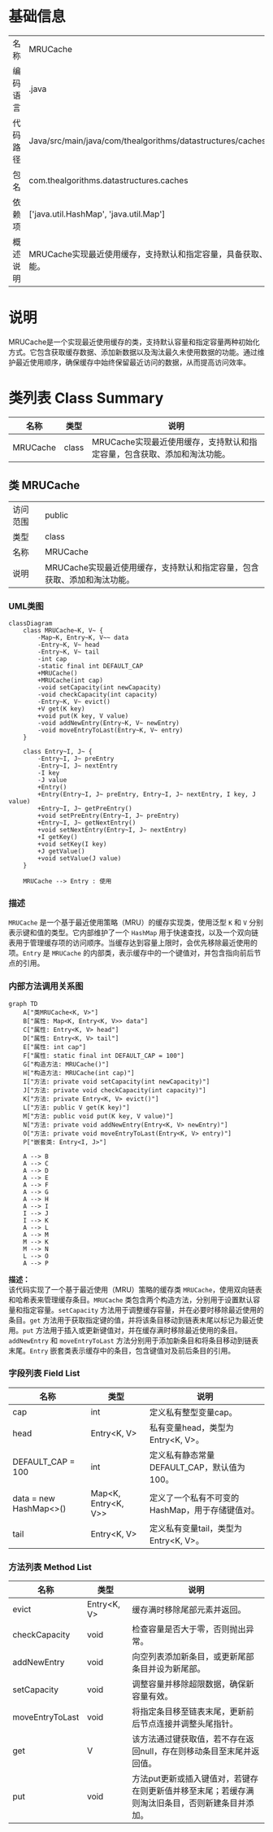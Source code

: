 # 基础信息

|      |      |
|------|------|
| 名称 | MRUCache |
| 编码语言 | .java |
| 代码路径 | Java/src/main/java/com/thealgorithms/datastructures/caches/MRUCache.java |
| 包名 | com.thealgorithms.datastructures.caches |
| 依赖项 | ['java.util.HashMap', 'java.util.Map'] |
| 概述说明 | MRUCache实现最近使用缓存，支持默认和指定容量，具备获取、添加和淘汰功能。 |

# 说明

MRUCache是一个实现最近使用缓存的类，支持默认容量和指定容量两种初始化方式。它包含获取缓存数据、添加新数据以及淘汰最久未使用数据的功能。通过维护最近使用顺序，确保缓存中始终保留最近访问的数据，从而提高访问效率。

# 类列表 Class Summary

| 名称   | 类型  | 说明 |
|-------|------|-------------|
| MRUCache | class | MRUCache实现最近使用缓存，支持默认和指定容量，包含获取、添加和淘汰功能。 |



## 类 MRUCache

|      |      |
|------|------|
| 访问范围 | public |
| 类型 | class |
| 名称 | MRUCache |
| 说明 | MRUCache实现最近使用缓存，支持默认和指定容量，包含获取、添加和淘汰功能。 |


### UML类图

```mermaid
classDiagram
    class MRUCache~K, V~ {
        -Map~K, Entry~K, V~~ data
        -Entry~K, V~ head
        -Entry~K, V~ tail
        -int cap
        -static final int DEFAULT_CAP
        +MRUCache()
        +MRUCache(int cap)
        -void setCapacity(int newCapacity)
        -void checkCapacity(int capacity)
        -Entry~K, V~ evict()
        +V get(K key)
        +void put(K key, V value)
        -void addNewEntry(Entry~K, V~ newEntry)
        -void moveEntryToLast(Entry~K, V~ entry)
    }

    class Entry~I, J~ {
        -Entry~I, J~ preEntry
        -Entry~I, J~ nextEntry
        -I key
        -J value
        +Entry()
        +Entry(Entry~I, J~ preEntry, Entry~I, J~ nextEntry, I key, J value)
        +Entry~I, J~ getPreEntry()
        +void setPreEntry(Entry~I, J~ preEntry)
        +Entry~I, J~ getNextEntry()
        +void setNextEntry(Entry~I, J~ nextEntry)
        +I getKey()
        +void setKey(I key)
        +J getValue()
        +void setValue(J value)
    }

    MRUCache --> Entry : 使用
```

### 描述
`MRUCache` 是一个基于最近使用策略（MRU）的缓存实现类，使用泛型 `K` 和 `V` 分别表示键和值的类型。它内部维护了一个 `HashMap` 用于快速查找，以及一个双向链表用于管理缓存项的访问顺序。当缓存达到容量上限时，会优先移除最近使用的项。`Entry` 是 `MRUCache` 的内部类，表示缓存中的一个键值对，并包含指向前后节点的引用。


### 内部方法调用关系图

```mermaid
graph TD
    A["类MRUCache<K, V>"]
    B["属性: Map<K, Entry<K, V>> data"]
    C["属性: Entry<K, V> head"]
    D["属性: Entry<K, V> tail"]
    E["属性: int cap"]
    F["属性: static final int DEFAULT_CAP = 100"]
    G["构造方法: MRUCache()"]
    H["构造方法: MRUCache(int cap)"]
    I["方法: private void setCapacity(int newCapacity)"]
    J["方法: private void checkCapacity(int capacity)"]
    K["方法: private Entry<K, V> evict()"]
    L["方法: public V get(K key)"]
    M["方法: public void put(K key, V value)"]
    N["方法: private void addNewEntry(Entry<K, V> newEntry)"]
    O["方法: private void moveEntryToLast(Entry<K, V> entry)"]
    P["嵌套类: Entry<I, J>"]

    A --> B
    A --> C
    A --> D
    A --> E
    A --> F
    A --> G
    A --> H
    A --> I
    I --> J
    I --> K
    A --> L
    A --> M
    M --> K
    M --> N
    L --> O
    A --> P
```

**描述：**  
该代码实现了一个基于最近使用（MRU）策略的缓存类 `MRUCache`，使用双向链表和哈希表来管理缓存条目。`MRUCache` 类包含两个构造方法，分别用于设置默认容量和指定容量。`setCapacity` 方法用于调整缓存容量，并在必要时移除最近使用的条目。`get` 方法用于获取指定键的值，并将该条目移动到链表末尾以标记为最近使用。`put` 方法用于插入或更新键值对，并在缓存满时移除最近使用的条目。`addNewEntry` 和 `moveEntryToLast` 方法分别用于添加新条目和将条目移动到链表末尾。`Entry` 嵌套类表示缓存中的条目，包含键值对及前后条目的引用。

### 字段列表 Field List

| 名称  | 类型  | 说明 |
|-------|-------|------|
| cap | int | 定义私有整型变量cap。 |
| head | Entry<K, V> | 私有变量head，类型为Entry<K, V>。 |
| DEFAULT_CAP = 100 | int | 定义私有静态常量DEFAULT_CAP，默认值为100。 |
| data = new HashMap<>() | Map<K, Entry<K, V>> | 定义了一个私有不可变的HashMap，用于存储键值对。 |
| tail | Entry<K, V> | 定义私有变量tail，类型为Entry<K, V>。 |

### 方法列表 Method List

| 名称  | 类型  | 说明 |
|-------|-------|------|
| evict | Entry<K, V> | 缓存满时移除尾部元素并返回。 |
| checkCapacity | void | 检查容量是否大于零，否则抛出异常。 |
| addNewEntry | void | 向空列表添加新条目，或更新尾部条目并设为新尾部。 |
| setCapacity | void | 调整容量并移除超限数据，确保新容量有效。 |
| moveEntryToLast | void | 将指定条目移至链表末尾，更新前后节点连接并调整头尾指针。 |
| get | V | 该方法通过键获取值，若不存在返回null，存在则移动条目至末尾并返回值。 |
| put | void | 方法put更新或插入键值对，若键存在则更新值并移至末尾；若缓存满则淘汰旧条目，否则新建条目并添加。 |




